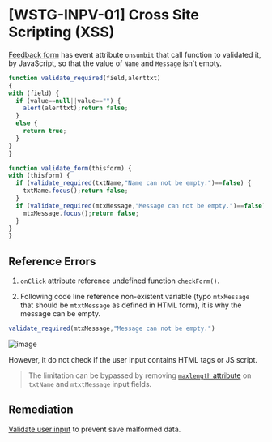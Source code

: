 # [WSTG-INPV-01] Cross Site Scripting (XSS)

[Feedback form](http://192.168.56.101/?page=feedback) has event attribute `onsumbit` that call function to validated it, by JavaScript, so that the value of `Name` and `Message` isn't empty.
  ```js
function validate_required(field,alerttxt)
{
  with (field) {
    if (value==null||value=="") {
      alert(alerttxt);return false;
    }
    else {
      return true;
    }
  }
}

function validate_form(thisform) {
  with (thisform) {
    if (validate_required(txtName,"Name can not be empty.")==false) {
      txtName.focus();return false;
    }
    if (validate_required(mtxMessage,"Message can not be empty.")==false) {
      mtxMessage.focus();return false;
    }
  }
}
```

## Reference Errors
1. `onClick` attribute reference undefined function `checkForm()`.

2. Following code line reference non-existent variable (typo `mtxMessage` that should be `mtxtMessage` as defined in HTML form), it is why the message can be empty.
```js
validate_required(mtxMessage,"Message can not be empty.")
```
![image](https://user-images.githubusercontent.com/22397481/201078471-8ac15945-971f-4652-9071-96a1fd78dbd0.png)


However, it do not check if the user input contains HTML tags or JS script.

> The limitation can be bypassed by removing [`maxlength` attribute](https://www.w3schools.com/tags/att_input_maxlength.asp) on `txtName` and `mtxtMessage` input fields.

## Remediation
[Validate user input](https://cheatsheetseries.owasp.org/cheatsheets/Input_Validation_Cheat_Sheet.html) to prevent save malformed data.
